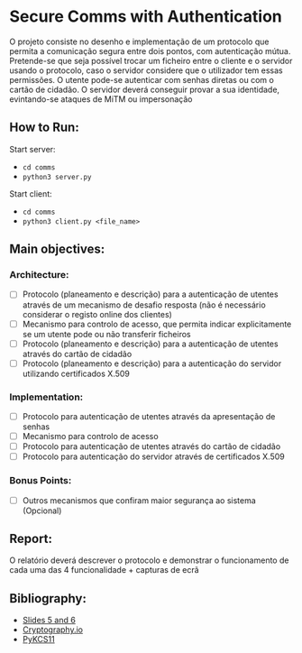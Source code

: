 # Secure Comms with Authentication

O projeto consiste no desenho e implementação de um protocolo que permita a comunicação segura entre dois pontos, com autenticação mútua. 
Pretende-se que seja possı́vel trocar um ficheiro entre o cliente e o servidor usando o protocolo, caso o servidor considere que o utilizador tem essas permissões.
O utente pode-se autenticar com senhas diretas ou com o cartão de cidadão.
O servidor deverá conseguir provar a sua identidade, evintando-se ataques de MiTM ou impersonação

## How to Run:
Start server: 
 * `cd comms`
 * `python3 server.py`

Start client: 
 * `cd comms`
 * `python3 client.py <file_name>`

## Main objectives:

### Architecture:
- [  ] Protocolo (planeamento e descrição) para a autenticação de utentes através de um mecanismo de desafio resposta (não é necessário considerar o registo online dos clientes)
- [  ] Mecanismo para controlo de acesso, que permita indicar explicitamente se um utente pode ou não transferir ficheiros
- [  ] Protocolo (planeamento e descrição) para a autenticação de utentes através do cartão de cidadão
- [  ] Protocolo (planeamento e descrição) para a autenticação do servidor utilizando certificados X.509

### Implementation:
- [  ] Protocolo para autenticação de utentes através da apresentação de senhas
- [  ] Mecanismo para controlo de acesso
- [  ] Protocolo para autenticação de utentes através do cartão de cidadão
- [  ] Protocolo para autenticação do servidor através de certificados X.509

### Bonus Points:
- [  ] Outros mecanismos que confiram maior segurança ao sistema (Opcional)

## Report:
O relatório deverá descrever o protocolo e demonstrar o funcionamento de cada uma das 4 funcionalidade + capturas de ecrã

## Bibliography:
 * [Slides 5 and 6](https://joao.barraca.pt/teaching/sio/2019/)
 * [Cryptography.io](https://cryptography.io)
 * [PyKCS11](https://github.com/LudovicRousseau/PyKCS11)